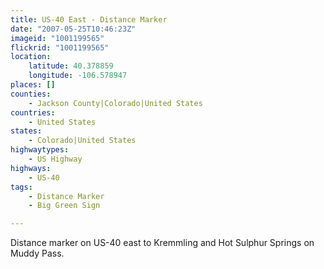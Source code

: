 ```yaml
---
title: US-40 East - Distance Marker
date: "2007-05-25T10:46:23Z"
imageid: "1001199565"
flickrid: "1001199565"
location:
    latitude: 40.378859
    longitude: -106.578947
places: []
counties:
    - Jackson County|Colorado|United States
countries:
    - United States
states:
    - Colorado|United States
highwaytypes:
    - US Highway
highways:
    - US-40
tags:
    - Distance Marker
    - Big Green Sign

---
```

Distance marker on US-40 east to Kremmling and Hot Sulphur Springs on Muddy Pass.
